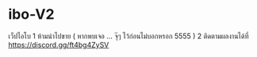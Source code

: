 # ibo-V2
เว็ปไอโบ
1 ห้ามนำไปขาย ( หากพบเจอ ... จุ๊ๆ ไว้ก่อนไม่บอกหรอก 5555 ) 2 ติดตามผลงานได้ที่ https://discord.gg/ft4bg4ZySV

